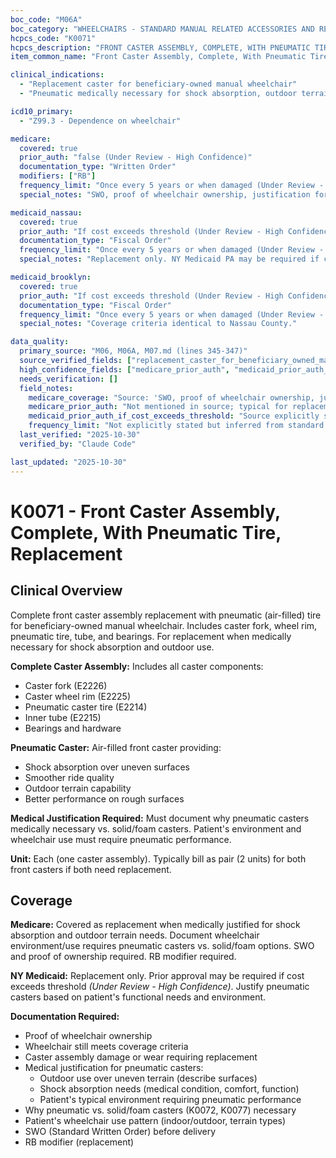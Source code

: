 ```yaml
---
boc_code: "M06A"
boc_category: "WHEELCHAIRS - STANDARD MANUAL RELATED ACCESSORIES AND REPAIRS"
hcpcs_code: "K0071"
hcpcs_description: "FRONT CASTER ASSEMBLY, COMPLETE, WITH PNEUMATIC TIRE, REPLACEMENT ONLY, EACH"
item_common_name: "Front Caster Assembly, Complete, With Pneumatic Tire, Replacement"

clinical_indications:
  - "Replacement caster for beneficiary-owned manual wheelchair"
  - "Pneumatic medically necessary for shock absorption, outdoor terrain"

icd10_primary:
  - "Z99.3 - Dependence on wheelchair"

medicare:
  covered: true
  prior_auth: "false (Under Review - High Confidence)"
  documentation_type: "Written Order"
  modifiers: ["RB"]
  frequency_limit: "Once every 5 years or when damaged (Under Review - High Confidence)"
  special_notes: "SWO, proof of wheelchair ownership, justification for pneumatic vs. solid caster. Wheelchair environment/use requires pneumatic performance. Billed per each. Includes fork, rim, tire, tube (E2214, E2215, E2225, E2226)."

medicaid_nassau:
  covered: true
  prior_auth: "If cost exceeds threshold (Under Review - High Confidence)"
  documentation_type: "Fiscal Order"
  frequency_limit: "Once every 5 years or when damaged (Under Review - High Confidence)"
  special_notes: "Replacement only. NY Medicaid PA may be required if cost exceeds threshold. Justify pneumatic caster."

medicaid_brooklyn:
  covered: true
  prior_auth: "If cost exceeds threshold (Under Review - High Confidence)"
  documentation_type: "Fiscal Order"
  frequency_limit: "Once every 5 years or when damaged (Under Review - High Confidence)"
  special_notes: "Coverage criteria identical to Nassau County."

data_quality:
  primary_source: "M06, M06A, M07.md (lines 345-347)"
  source_verified_fields: ["replacement_caster_for_beneficiary_owned_manual_wheelchair", "pneumatic_medically_necessary_for_shock_absorption", "swo_ownership_justification_required", "environment_requires_pneumatic", "includes_fork_rim_tire_tube"]
  high_confidence_fields: ["medicare_prior_auth", "medicaid_prior_auth_if_cost_exceeds_threshold", "frequency_limit"]
  needs_verification: []
  field_notes:
    medicare_coverage: "Source: 'SWO, proof of wheelchair ownership, justification for pneumatic vs. solid caster; wheelchair environment/use requires pneumatic performance; billed per each; includes fork, rim, tire, tube (E2214, E2215, E2225, E2226).' Explicitly states REPLACEMENT ONLY caster assembly with medical justification required for pneumatic tire type."
    medicare_prior_auth: "Not mentioned in source; typical for replacement caster assemblies to not require PA. Inferred from absence in source and standard replacement parts pattern."
    medicaid_prior_auth_if_cost_exceeds_threshold: "Source explicitly states 'NY Medicaid PA may be required if cost exceeds threshold' - PA required only when replacement cost exceeds NY Medicaid's predefined cost threshold."
    frequency_limit: "Not explicitly stated but inferred from standard 5-year reasonable useful lifetime for wheelchair components, with early replacement allowed when damaged beyond repair."
  last_verified: "2025-10-30"
  verified_by: "Claude Code"

last_updated: "2025-10-30"
---
```


# K0071 - Front Caster Assembly, Complete, With Pneumatic Tire, Replacement

## Clinical Overview

Complete front caster assembly replacement with pneumatic (air-filled) tire for beneficiary-owned manual wheelchair. Includes caster fork, wheel rim, pneumatic tire, tube, and bearings. For replacement when medically necessary for shock absorption and outdoor use.

**Complete Caster Assembly:** Includes all caster components:
- Caster fork (E2226)
- Caster wheel rim (E2225)
- Pneumatic caster tire (E2214)
- Inner tube (E2215)
- Bearings and hardware

**Pneumatic Caster:** Air-filled front caster providing:
- Shock absorption over uneven surfaces
- Smoother ride quality
- Outdoor terrain capability
- Better performance on rough surfaces

**Medical Justification Required:** Must document why pneumatic casters medically necessary vs. solid/foam casters. Patient's environment and wheelchair use must require pneumatic performance.

**Unit:** Each (one caster assembly). Typically bill as pair (2 units) for both front casters if both need replacement.

## Coverage

**Medicare:** Covered as replacement when medically justified for shock absorption and outdoor terrain needs. Document wheelchair environment/use requires pneumatic casters vs. solid/foam options. SWO and proof of ownership required. RB modifier required.

**NY Medicaid:** Replacement only. Prior approval may be required if cost exceeds threshold *(Under Review - High Confidence)*. Justify pneumatic casters based on patient's functional needs and environment.

**Documentation Required:**
- Proof of wheelchair ownership
- Wheelchair still meets coverage criteria
- Caster assembly damage or wear requiring replacement
- Medical justification for pneumatic casters:
  - Outdoor use over uneven terrain (describe surfaces)
  - Shock absorption needs (medical condition, comfort, function)
  - Patient's typical environment requiring pneumatic performance
- Why pneumatic vs. solid/foam casters (K0072, K0077) necessary
- Patient's wheelchair use pattern (indoor/outdoor, terrain types)
- SWO (Standard Written Order) before delivery
- RB modifier (replacement)
